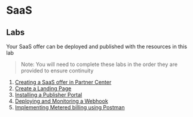 # SaaS 
## Labs
Your SaaS offer can be deployed and published with the resources in this lab

>Note: You will need to complete these labs in the order they are provided to ensure continuity

1. [Creating a SaaS offer in Partner Center](./lab1-create-pc-offer/README.md)
1. [Create a Landing Page](./lab2-create-landing-page/README.md)
1. [Installing a Publisher Portal](./lab3-install-pub-portal/README.md)
1. [Deploying and Monitoring a Webhook](./lab4-create-webhook/README.md)
1. [Implementing Metered billing using Postman](./lab5-implementing-meter-billing/README.md)